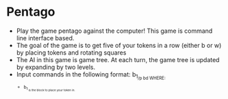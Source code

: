 # Pentago
- Play the game pentago against the computer! This game is command line interface based.
- The goal of the game is to get five of your tokens in a row (either b or w) by placing tokens and rotating squares
- The AI in this game is game tree. At each turn, the game tree is updated by expanding by two levels. 
- Input commands in the following format: b<sub>1<sub/>/p bd WHERE:
  - b<sub>1<sub/> is the block to place your token in.
